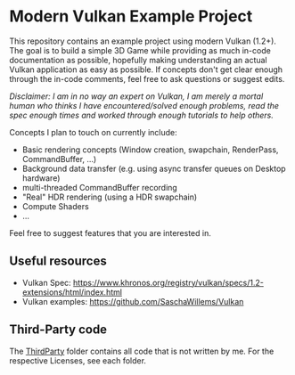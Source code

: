 # Modern Vulkan Example Project

This repository contains an example project using modern Vulkan (1.2+). The goal is to build a simple 3D Game while providing as much in-code documentation as possible, hopefully making understanding an actual Vulkan application as easy as possible. If concepts don't get clear enough through the in-code comments, feel free to ask questions or suggest edits.

*Disclaimer: I am in no way an expert on Vulkan, I am merely a mortal human who thinks I have encountered/solved enough problems, read the spec enough times and worked through enough tutorials to help others.*

Concepts I plan to touch on currently include:
- Basic rendering concepts (Window creation, swapchain, RenderPass, CommandBuffer, ...)
- Background data transfer (e.g. using async transfer queues on Desktop hardware)
- multi-threaded CommandBuffer recording
- "Real" HDR rendering (using a HDR swapchain)
- Compute Shaders
- ...

Feel free to suggest features that you are interested in.

## Useful resources
- Vulkan Spec: https://www.khronos.org/registry/vulkan/specs/1.2-extensions/html/index.html
- Vulkan examples: https://github.com/SaschaWillems/Vulkan

## Third-Party code
The [ThirdParty](ThirdParty) folder contains all code that is not written by me. For the respective Licenses, see each folder.
